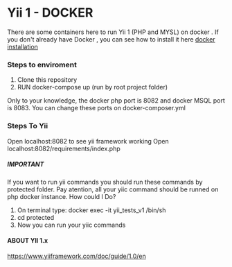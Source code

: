 # Yii 1 - DOCKER

There are some containers here to run Yii 1 (PHP and MYSL) on docker .
If you don't already have Docker , you can see how to install it here [docker installation](https://docs.docker.com/get-started/ "docker installation")

### Steps to enviroment
1. Clone this repository 
1. RUN docker-compose up (run by root project folder)

Only to your knowledge, the docker php port is 8082 and docker MSQL port is 8083. You can change these ports on docker-composer.yml


### Steps To Yii
Open localhost:8082 to see yii framework working
Open localhost:8082/requirements/index.php
##### IMPORTANT
If you want to run yii commands you should run these commands by protected folder.
Pay atention, all your yiic command should be runned on php docker instance. How could I Do?
1. On terminal type: docker exec -it yii_tests_v1 /bin/sh
2. cd protected
3. Now you can run your yiic commands

#### ABOUT YII 1.x
https://www.yiiframework.com/doc/guide/1.0/en
